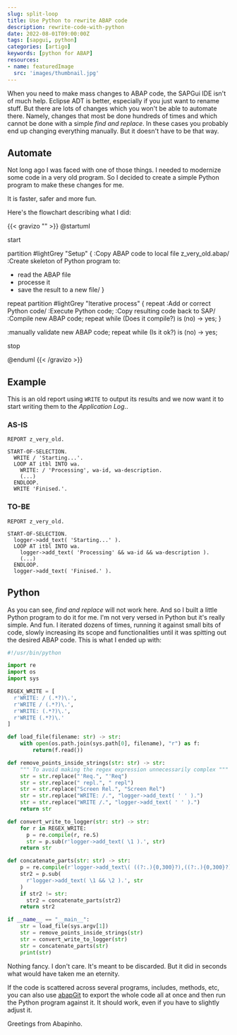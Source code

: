 ```yaml
---
slug: split-loop
title: Use Python to rewrite ABAP code
description: rewrite-code-with-python
date: 2022-08-01T09:00:00Z
tags: [sapgui, python]
categories: [artigo]
keywords: [python for ABAP]
resources:
- name: featuredImage
  src: 'images/thumbnail.jpg'
---
```

When you need to make mass changes to ABAP code, the SAPGui IDE isn't of much help. Eclipse ADT is better, especially if you just want to rename stuff. But there are lots of changes which you won't be able to automate there. Namely, changes that most be done hundreds of times and which cannot be done with a simple _find and replace_. In these cases you probably end up changing everything manually. But it doesn't have to be that way.

<!--more-->

## Automate

Not long ago I was faced with one of those things. I needed to modernize some code in a very old program. So I decided to create a simple Python program to make these changes for me.

It is faster, safer and more fun.

Here's the flowchart describing what I did:

{{< gravizo "" >}}
@startuml

start

partition #lightGrey "Setup" {
:Copy ABAP code to local file z_very_old.abap/
:Create skeleton of Python program to:

- read the ABAP file
- processe it
- save the result to a new file/
}

repeat
  partition #lightGrey "Iterative process" {
  repeat :Add or correct Python code/
    :Execute Python code;
    :Copy resulting code back to SAP/
    :Compile new ABAP code;
  repeat while (Does it compile?) is (no)
  -> yes;
  }

:manually validate new ABAP code;
repeat while (Is it ok?) is (no)
-> yes;

stop

@enduml
{{< /gravizo >}}

## Example

This is an old report using `WRITE` to output its results and we now want it to start writing them to the _Application Log_..

### AS-IS

```ABAP
REPORT z_very_old.

START-OF-SELECTION.
  WRITE / 'Starting...'.
  LOOP AT itbl INTO wa.
    WRITE: / 'Processing', wa-id, wa-description.
    (...)
  ENDLOOP.
  WRITE 'Finised.'.
```

### TO-BE

```abap
REPORT z_very_old.

START-OF-SELECTION.
  logger->add_text( 'Starting...' ).
  LOOP AT itbl INTO wa.
    logger->add_text( 'Processing' && wa-id && wa-description ).
    (...)
  ENDLOOP.
  logger->add_text( 'Finised.' ).
```

## Python

As you can see, _find and replace_ will not work here. And so I built a little Python program to do it for me. I'm not very versed in Python but it's really simple. And fun. I iterated dozens of times, running it against small bits of code, slowly increasing its scope and functionalities until it was spitting out the desired ABAP code. This is what I ended up with:

```Python
#!/usr/bin/python

import re
import os
import sys

REGEX_WRITE = [
  r'WRITE: / (.*?)\.',
  r'WRITE / (.*?)\.',
  r'WRITE: (.*?)\.',
  r'WRITE (.*?)\.'
]

def load_file(filename: str) -> str:
    with open(os.path.join(sys.path[0], filename), "r") as f:
        return(f.read())

def remove_points_inside_strings(str: str) -> str:
    """ To avoid making the regex expression unnecessarily complex """
    str = str.replace("'Req.", "'Req")
    str = str.replace(" repl.", " repl")
    str = str.replace("Screen Rel.", "Screen Rel")
    str = str.replace("WRITE: /.", "logger->add_text( ' ' ).")
    str = str.replace("WRITE /.", "logger->add_text( ' ' ).")
    return str

def convert_write_to_logger(str: str) -> str:
    for r in REGEX_WRITE:
      p = re.compile(r, re.S)
      str = p.sub(r'logger->add_text( \1 ).', str)
    return str

def concatenate_parts(str: str) -> str:
    p = re.compile(r'logger->add_text\( ((?:.){0,300}?),((?:.){0,300}?) \)\.', re.S)
    str2 = p.sub(
      r'logger->add_text( \1 && \2 ).', str
    )
    if str2 != str:
      str2 = concatenate_parts(str2)
    return str2

if __name__ == "__main__":
    str = load_file(sys.argv[1])
    str = remove_points_inside_strings(str)
    str = convert_write_to_logger(str)
    str = concatenate_parts(str)
    print(str)
```

Nothing fancy. I don't care. It's meant to be discarded. But it did in seconds what would have taken me an eternity.

If the code is scattered across several programs, includes, methods, etc, you can also use [abapGit][1] to export the whole code all at once and then run the Python program against it. It should work, even if you have to slightly adjust it.

Greetings from Abapinho.

[1]: https://abapgit.org/
